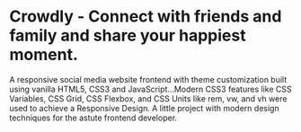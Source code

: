 # Crowdly - Connect with friends and family and share your happiest moment.

A responsive social media website frontend with theme customization built using vanilla HTML5, CSS3 and JavaScript...Modern CSS3 features like CSS Variables, CSS Grid, CSS Flexbox, and CSS Units like rem, vw, and vh were used to achieve a Responsive Design. A little project with modern design techniques for the astute frontend developer.
